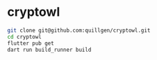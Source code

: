 # cryptowl

```bash
git clone git@github.com:quillgen/cryptowl.git
cd cryptowl
flutter pub get
dart run build_runner build
```
